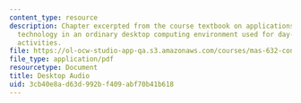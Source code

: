 ```yaml
---
content_type: resource
description: Chapter excerpted from the course textbook on applications of speech
  technology in an ordinary desktop computing environment used for day-to-day office
  activities.
file: https://ol-ocw-studio-app-qa.s3.amazonaws.com/courses/mas-632-conversational-computer-systems-fall-2008/3cb40e8ad63d992bf409abf70b41b618_schmandt_ch12.pdf
file_type: application/pdf
resourcetype: Document
title: Desktop Audio
uid: 3cb40e8a-d63d-992b-f409-abf70b41b618
---
```


